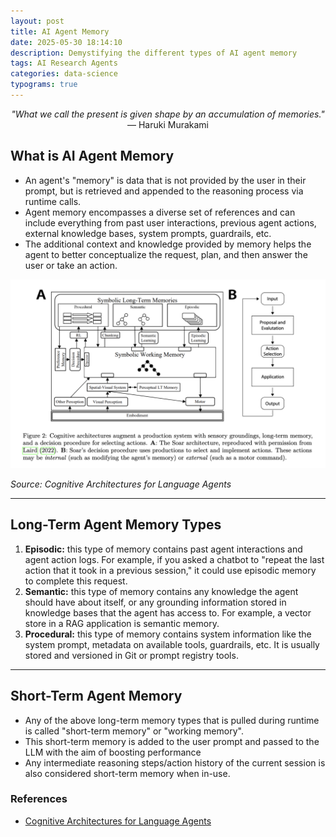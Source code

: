 ```yaml
---
layout: post
title: AI Agent Memory
date: 2025-05-30 18:14:10
description: Demystifying the different types of AI agent memory
tags: AI Research Agents
categories: data-science
typograms: true
---
```

 
<p style="text-align: center;">
    <em>"What we call the present is given shape by an accumulation of memories."</em><br>
    — Haruki Murakami
</p>

## What is AI Agent Memory
* An agent's "memory" is data that is not provided by the user in their prompt, but is retrieved and appended to the reasoning process via runtime calls. 
* Agent memory encompasses a diverse set of references and can include everything from past user interactions, previous agent actions, external knowledge bases, system prompts, guardrails, etc.
* The additional context and knowledge provided by memory helps the agent to better conceptualize the request, plan, and then answer the user or take an action.


<img src="https://github.com/duncancalvert/duncancalvert.github.io/blob/master/assets/img/agent_memory_post/agent_memory.png"/>


<em>Source: Cognitive Architectures for Language Agents</em>


---
## Long-Term Agent Memory Types
1. **Episodic:** this type of memory contains past agent interactions and agent action logs. For example, if you asked a chatbot to "repeat the last action that it took in a previous session," it could use episodic memory to complete this request.
2. **Semantic:** this type of memory contains any knowledge the agent should have about itself, or any grounding information stored in knowledge bases that the agent has access to. For example, a vector store in a RAG application is semantic memory.
3. **Procedural:** this type of memory contains system information like the system prompt, metadata on available tools, guardrails, etc. It is usually stored and versioned in Git or prompt registry tools.

---
## Short-Term Agent Memory
* Any of the above long-term memory types that is pulled during runtime is called "short-term memory" or "working memory".
* This short-term memory is added to the user prompt and passed to the LLM with the aim of boosting performance
* Any intermediate reasoning steps/action history of the current session is also considered short-term memory when in-use.


### References
* [Cognitive Architectures for Language Agents](https://arxiv.org/pdf/2309.02427)


